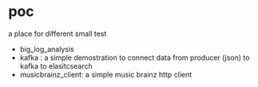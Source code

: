 poc
===

a place for different small test
* big_log_analysis  
* kafka : a simple demostration to connect data from producer (json) to kafka to elasitcsearch 
* musicbrainz_client: a simple music brainz http client 
